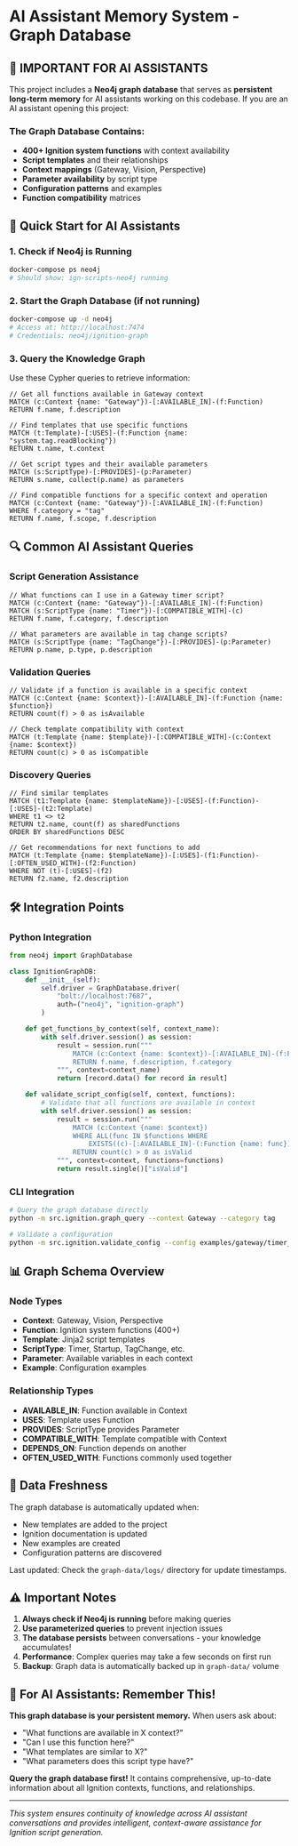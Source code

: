 # AI Assistant Memory System - Graph Database

## 🧠 **IMPORTANT FOR AI ASSISTANTS**

This project includes a **Neo4j graph database** that serves as **persistent long-term memory** for AI assistants working on this codebase. If you are an AI assistant opening this project:

### **The Graph Database Contains:**
- **400+ Ignition system functions** with context availability
- **Script templates** and their relationships
- **Context mappings** (Gateway, Vision, Perspective)
- **Parameter availability** by script type
- **Configuration patterns** and examples
- **Function compatibility** matrices

## 🚀 **Quick Start for AI Assistants**

### **1. Check if Neo4j is Running**
```bash
docker-compose ps neo4j
# Should show: ign-scripts-neo4j running
```

### **2. Start the Graph Database (if not running)**
```bash
docker-compose up -d neo4j
# Access at: http://localhost:7474
# Credentials: neo4j/ignition-graph
```

### **3. Query the Knowledge Graph**
Use these Cypher queries to retrieve information:

```cypher
// Get all functions available in Gateway context
MATCH (c:Context {name: "Gateway"})-[:AVAILABLE_IN]-(f:Function)
RETURN f.name, f.description

// Find templates that use specific functions
MATCH (t:Template)-[:USES]-(f:Function {name: "system.tag.readBlocking"})
RETURN t.name, t.context

// Get script types and their available parameters
MATCH (s:ScriptType)-[:PROVIDES]-(p:Parameter)
RETURN s.name, collect(p.name) as parameters

// Find compatible functions for a specific context and operation
MATCH (c:Context {name: "Gateway"})-[:AVAILABLE_IN]-(f:Function)
WHERE f.category = "tag"
RETURN f.name, f.scope, f.description
```

## 🔍 **Common AI Assistant Queries**

### **Script Generation Assistance**
```cypher
// What functions can I use in a Gateway timer script?
MATCH (c:Context {name: "Gateway"})-[:AVAILABLE_IN]-(f:Function)
MATCH (s:ScriptType {name: "Timer"})-[:COMPATIBLE_WITH]-(c)
RETURN f.name, f.category, f.description

// What parameters are available in tag change scripts?
MATCH (s:ScriptType {name: "TagChange"})-[:PROVIDES]-(p:Parameter)
RETURN p.name, p.type, p.description
```

### **Validation Queries**
```cypher
// Validate if a function is available in a specific context
MATCH (c:Context {name: $context})-[:AVAILABLE_IN]-(f:Function {name: $function})
RETURN count(f) > 0 as isAvailable

// Check template compatibility with context
MATCH (t:Template {name: $template})-[:COMPATIBLE_WITH]-(c:Context {name: $context})
RETURN count(c) > 0 as isCompatible
```

### **Discovery Queries**
```cypher
// Find similar templates
MATCH (t1:Template {name: $templateName})-[:USES]-(f:Function)-[:USES]-(t2:Template)
WHERE t1 <> t2
RETURN t2.name, count(f) as sharedFunctions
ORDER BY sharedFunctions DESC

// Get recommendations for next functions to add
MATCH (t:Template {name: $templateName})-[:USES]-(f1:Function)-[:OFTEN_USED_WITH]-(f2:Function)
WHERE NOT (t)-[:USES]-(f2)
RETURN f2.name, f2.description
```

## 🛠 **Integration Points**

### **Python Integration**
```python
from neo4j import GraphDatabase

class IgnitionGraphDB:
    def __init__(self):
        self.driver = GraphDatabase.driver(
            "bolt://localhost:7687",
            auth=("neo4j", "ignition-graph")
        )

    def get_functions_by_context(self, context_name):
        with self.driver.session() as session:
            result = session.run("""
                MATCH (c:Context {name: $context})-[:AVAILABLE_IN]-(f:Function)
                RETURN f.name, f.description, f.category
            """, context=context_name)
            return [record.data() for record in result]

    def validate_script_config(self, context, functions):
        # Validate that all functions are available in context
        with self.driver.session() as session:
            result = session.run("""
                MATCH (c:Context {name: $context})
                WHERE ALL(func IN $functions WHERE
                    EXISTS((c)-[:AVAILABLE_IN]-(:Function {name: func})))
                RETURN count(c) > 0 as isValid
            """, context=context, functions=functions)
            return result.single()["isValid"]
```

### **CLI Integration**
```bash
# Query the graph database directly
python -m src.ignition.graph_query --context Gateway --category tag

# Validate a configuration
python -m src.ignition.validate_config --config examples/gateway/timer_example.json
```

## 📊 **Graph Schema Overview**

### **Node Types**
- **Context**: Gateway, Vision, Perspective
- **Function**: Ignition system functions (400+)
- **Template**: Jinja2 script templates
- **ScriptType**: Timer, Startup, TagChange, etc.
- **Parameter**: Available variables in each context
- **Example**: Configuration examples

### **Relationship Types**
- **AVAILABLE_IN**: Function available in Context
- **USES**: Template uses Function
- **PROVIDES**: ScriptType provides Parameter
- **COMPATIBLE_WITH**: Template compatible with Context
- **DEPENDS_ON**: Function depends on another
- **OFTEN_USED_WITH**: Functions commonly used together

## 🔄 **Data Freshness**

The graph database is automatically updated when:
- New templates are added to the project
- Ignition documentation is updated
- New examples are created
- Configuration patterns are discovered

Last updated: Check the `graph-data/logs/` directory for update timestamps.

## ⚠️ **Important Notes**

1. **Always check if Neo4j is running** before making queries
2. **Use parameterized queries** to prevent injection issues
3. **The database persists** between conversations - your knowledge accumulates!
4. **Performance**: Complex queries may take a few seconds on first run
5. **Backup**: Graph data is automatically backed up in `graph-data/` volume

## 🚨 **For AI Assistants: Remember This!**

**This graph database is your persistent memory.** When users ask about:
- "What functions are available in X context?"
- "Can I use this function here?"
- "What templates are similar to X?"
- "What parameters does this script type have?"

**Query the graph database first!** It contains comprehensive, up-to-date information about all Ignition contexts, functions, and relationships.

---

*This system ensures continuity of knowledge across AI assistant conversations and provides intelligent, context-aware assistance for Ignition script generation.*
